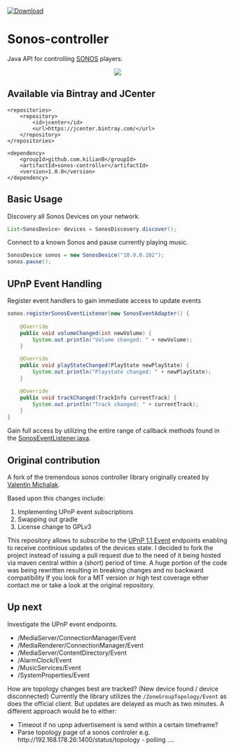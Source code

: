[ ![Download](https://api.bintray.com/packages/kilianb/maven/Java-Sonos-Controller/images/download.svg) ](https://bintray.com/kilianb/maven/Java-Sonos-Controller/_latestVersion)

# Sonos-controller
Java API for controlling [SONOS](http://www.sonos.com/) players. 

<p align= "center">
<img src ="http://blog.vmichalak.com/wp-content/uploads/2017/01/SONOS_controller_header.png" />
</p>

## Available via Bintray and JCenter

```
<repositories>
	<repository>
		<id>jcenter</id>
		<url>https://jcenter.bintray.com/</url>
	</repository>
</repositories>

<dependency>
	<groupId>github.com.kilianB</groupId>
	<artifactId>sonos-controller</artifactId>
	<version>1.0.0</version>
</dependency>
```

## Basic Usage

Discovery all Sonos Devices on your network.

```java
List<SonosDevice> devices = SonosDiscovery.discover();
```

Connect to a known Sonos and pause currently playing music.

```java
SonosDevice sonos = new SonosDevice("10.0.0.102");
sonos.pause();
```

## UPnP Event Handling

Register event handlers to gain immediate access to update events

```java
sonos.registerSonosEventListener(new SonosEventAdapter() {
	
	@Override
	public void volumeChanged(int newVolume) {
		System.out.println("Volume changed: " + newVolume);
	}

	@Override
	public void playStateChanged(PlayState newPlayState) {
		System.out.println("Playstate changed: " + newPlayState);
	}

	@Override
	public void trackChanged(TrackInfo currentTrack) {
		System.out.println("Track changed: " + currentTrack);
	}
}
```

Gain full access by utilizing the entire range of callback methods found in the [SonosEventListener.java](https://github.com/KilianB/Java-Sonos-Controller/blob/master/src/main/java/com/github/kilianB/sonos/listener/SonosEventListener.java).



## Original contribution

A fork of the tremendous sonos controller library originally created by <a href="https://github.com/vmichalak/sonos-controller">Valentin Michalak</a>. 

Based upon this changes include:
<ol>
	<li>Implementing UPnP event subscriptions</li>
	<li>Swapping out gradle</li>
	<li>License change to GPLv3</li>
</ol>

This repository allows to subscribe to the <a href="http://upnp.org/specs/arch/UPnP-arch-DeviceArchitecture-v1.1.pdf">UPnP 1.1 Event</a> endpoints enabling to receive continious updates of the devices state. I decided to fork the project instead of issuing a pull request due to the need of it being hosted via maven central within a (short) period of time. A huge portion of the code was being rewritten resulting in breaking changes and no backward compatibility If you look for a MIT version or high test coverage either contact me or take a look at the original repository. 

## Up next

Investigate the UPnP event endpoints.

<ul>
<li>/MediaServer/ConnectionManager/Event</li>
<li>/MediaRenderer/ConnectionManager/Event</li>
<li>/MediaServer/ContentDirectory/Event</li>
<li>/AlarmClock/Event</li>
<li>/MusicServices/Event</li>
<li>/SystemProperties/Event</li>
</ul>


How are topology changes best are tracked? (New device found  / device disconnected)
Currently the library utilizes the `/ZoneGroupTopology/Event` as does the official client.
But updates are delayed as much as two minutes.
A different approach would be to either:

<ul>
	<li>Timeout if no upnp advertisement is send within a certain timeframe?</li>
	<li>Parse topology page of a sonos controler e.g. http://192.168.178.26:1400/status/topology  - polling ....</li>
</ul>
